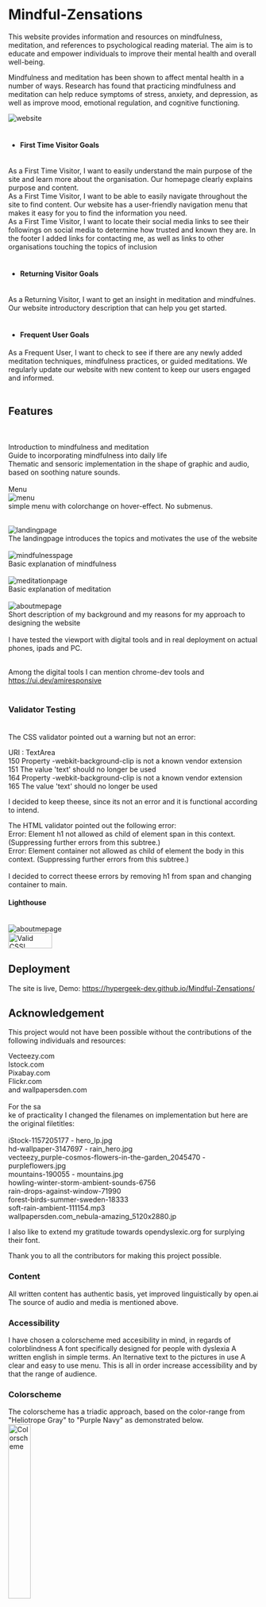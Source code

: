 # Mindful-Zensations


This website provides information and resources on mindfulness, meditation, and references to psychological reading material. The aim is to educate and empower individuals to improve their mental health and overall well-being.

Mindfulness and meditation has been shown to affect mental health in a number of ways. Research has found that practicing mindfulness and meditation can help reduce symptoms of stress, anxiety, and depression, as well as improve mood, emotional regulation, and cognitive functioning.


<img src="https://github.com/hypergeek-dev/Mindful-Zensations/blob/bc8de70b9875c2448313e64a114b97f7ffce5440/assets/readme_images/My_site.jpg" alt="website"><br><br>
    
    
  -   #### First Time Visitor Goals
  <br>
As a First Time Visitor, I want to easily understand the main purpose of the site and learn more about the organisation. Our homepage clearly explains purpose and content.<br>
As a First Time Visitor, I want to be able to easily navigate throughout the site to find content. Our website has a user-friendly navigation menu that makes it easy for you to find the information you need.
<br>
As a First Time Visitor, I  want to locate their social media links to see their followings on social media to determine how trusted and known they are. In the footer I added links for contacting me, as well as links to other organisations touching the topics of inclusion<br><br>

- #### Returning Visitor Goals
<br>
As a Returning Visitor, I want to get an insight in meditation and mindfulnes. Our website introductory description that can help you get started.<br><br>

  -   #### Frequent User Goals
As a Frequent User, I want to check to see if there are any newly added meditation techniques, mindfulness practices, or guided meditations. We regularly update our website with new content to keep our users engaged and informed.<br><br>

## Features 
<br><br>
Introduction to mindfulness and meditation<br>
Guide to incorporating mindfulness into daily life<br>
Thematic and sensoric implementation in the shape of graphic and audio, based on soothing nature sounds.<br>
<br>
Menu<br>
<img src="https://github.com/hypergeek-dev/Mindful-Zensations/blob/bc8de70b9875c2448313e64a114b97f7ffce5440/assets/readme_images/menu.jpg" alt="menu"><br>
simple menu with colorchange on hover-effect. No submenus.
<br><br>

<img src="https://github.com/hypergeek-dev/Mindful-Zensations/blob/bc8de70b9875c2448313e64a114b97f7ffce5440/assets/readme_images/landingpage.jpg" alt="landingpage"><br>
 The landingpage introduces the topics and motivates the use of the website<br><br>
<img src="https://github.com/hypergeek-dev/Mindful-Zensations/blob/bc8de70b9875c2448313e64a114b97f7ffce5440/assets/readme_images/mindfulness_page.jpg" alt="mindfulnesspage"><br>
Basic explanation of mindfulness<br><br>
<img src="https://github.com/hypergeek-dev/Mindful-Zensations/blob/bc8de70b9875c2448313e64a114b97f7ffce5440/assets/readme_images/meditation_page.jpg" alt="meditationpage"><br>
Basic explanation of meditation<br><br>
<img src="https://github.com/hypergeek-dev/Mindful-Zensations/blob/bc8de70b9875c2448313e64a114b97f7ffce5440/assets/readme_images/about_me.jpg" alt="aboutmepage"><br>
Short description of my background and my reasons for my approach to designing the website<br><br>
I have tested the viewport with digital tools and in real deployment on actual phones, ipads and PC.<br><br>

Among the digital tools I can mention chrome-dev tools and https://ui.dev/amiresponsive <br><br>

### Validator Testing <br><br>

The CSS validator pointed out a warning but not an error:<br>

URI : TextArea<br>
150 Property -webkit-background-clip is not a known vendor extension<br>
151 The value 'text' should no longer be used<br>
164 Property -webkit-background-clip is not a known vendor extension<br>
165 The value 'text' should no longer be used<br>

I decided to keep theese, since its not an error and it is functional according to intend.<br>

The HTML validator pointed out the following error:<br>
Error: Element h1 not allowed as child of element span in this context. (Suppressing further errors from this subtree.)<br>
Error: Element container not allowed as child of element the body in this context. (Suppressing further errors from this subtree.)<br>
<br>
I decided to correct theese errors by removing h1 from span and changing container to main.<br>

#### Lighthouse
<br>
<img src="https://github.com/hypergeek-dev/Mindful-Zensations/blob/bc8de70b9875c2448313e64a114b97f7ffce5440/assets/readme_images/about_me.jpg" alt="aboutmepage"><br>


<a href="http://jigsaw.w3.org/css-validator/check/referer">
    <img style="border:0;width:88px;height:31px"
        src="http://jigsaw.w3.org/css-validator/images/vcss-blue"
        alt="Valid CSS!" />
    </a>
</p>

## Deployment

The site is live, Demo: https://hypergeek-dev.github.io/Mindful-Zensations/

## Acknowledgement

This project would not have been possible without the contributions of the following individuals and resources:

Vecteezy.com<br>
Istock.com<br>
Pixabay.com<br>
Flickr.com<br>
and wallpapersden.com
<br><br>
For the sa<br>ke of practicality I changed the filenames on implementation but here are the original filetitles:
<br><br>
iStock-1157205177 - hero_lp.jpg<br>
hd-wallpaper-3147697 - rain_hero.jpg<br>
vecteezy_purple-cosmos-flowers-in-the-garden_2045470 - purpleflowers.jpg<br>
mountains-190055 - mountains.jpg<br>
howling-winter-storm-ambient-sounds-6756<br>
rain-drops-against-window-71990<br>
forest-birds-summer-sweden-18333<br>
soft-rain-ambient-111154.mp3<br>
wallpapersden.com_nebula-amazing_5120x2880.jp<br>

I also like to extend my gratitude towards
opendyslexic.org for surplying their font.

Thank you to all the contributors for making this project possible.

### Content 

All written content has authentic basis, yet improved linguistically by open.ai
The source of audio and media is mentioned above.

### Accessibility

I have chosen a colorscheme med accesibility in mind, in regards of colorblindness
A font specifically designed for people with dyslexia
A written english in simple terms.
An lternative text to the pictures in use
A clear and easy to use menu.
This is all in order increase accessibility and by that the range of audience.

### Colorscheme

The colorscheme has a triadic approach, based on the color-range from "Heliotrope Gray" to "Purple Navy" as demonstrated below.<br>
<img style="border:0;;width:30%;" src="https://github.com/hypergeek-dev/Mindful-Zensations/blob/bc8de70b9875c2448313e64a114b97f7ffce5440/assets/readme_images/colorscheme.jpg" alt="Colorscheme">
<br>
### colorpalette
<br>
<img style="border:0;width:100px;height:100px" src="https://github.com/hypergeek-dev/Mindful-Zensations/blob/bc8de70b9875c2448313e64a114b97f7ffce5440/assets/readme_images/5c3d5b.jpg" alt="Color1">
<img style="border:0;width:100px;height:100px" src="https://github.com/hypergeek-dev/Mindful-Zensations/blob/bc8de70b9875c2448313e64a114b97f7ffce5440/assets/readme_images/8B875b.jpg" alt="Color2">
<img style="border:0;width:100px;height:100px" src="https://github.com/hypergeek-dev/Mindful-Zensations/blob/bc8de70b9875c2448313e64a114b97f7ffce5440/assets/readme_images/637b51.jpg" alt="Color3">
<br>
### Wireframe
<br>
<img style="border:0;width:30%;" src="https://github.com/hypergeek-dev/Mindful-Zensations/blob/bc8de70b9875c2448313e64a114b97f7ffce5440/assets/readme_images/Phone.png" alt="Phone - Wireframe">
<img style="border:0;width:30%;" src="https://github.com/hypergeek-dev/Mindful-Zensations/blob/42bdc8c4d19e61000b7aa0cfa87049a06dd71fbd/assets/readme_images/Landing_page.png" alt="Landing page - Wireframe">
<img style="border:0;width:30%;" src="https://github.com/hypergeek-dev/Mindful-Zensations/blob/bc8de70b9875c2448313e64a114b97f7ffce5440/assets/readme_images/Info.png" alt="Info - Wireframe">
<img style="border:0;width:30%;" src="https://github.com/hypergeek-dev/Mindful-Zensations/blob/4b8d5dda90153c2f4d07ced954659bbf88a5b461/assets/readme_images/About_Me.png" alt="About Me - Wireframe">
<br>

### Future development
This design has the foundation for several possible development venues:
1. A webshop connected with the theme of the site
2. access-hub for people with special needs for networking with the topics as focus.
3. Informational site about accessibility online.

